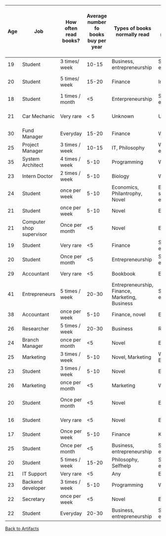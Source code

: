 | Age | Job | How often read books? | Average number fo books buy per year | Types of books normally read | Reason to read books | Medium to buy books | Ever face problem in looking for cheap book | Likelyhood of using bookfinding app (1-10) |
|-----|--------------------------|-----------------------|--------------------------------------|------------------------------------------------|-------------------------------|------------------------------|---------------------------------------------|--------------------------------------------|
| 19 | Student | 3 times/ week | 10-15 | Business, entrepreneurship | Self enrichment | Physical bookstore | Yes | 9 |
| 20 | Student | 5 times/ week | 15-20 | Finance | Investing | Online, physical bookstore | Yes | 10 |
| 18 | Student | 1 times / month | <5 | Enterpreneurship | Self enrichment | Physical bookstore | Neutral | 6 |
| 21 | Car Mechanic | Very rare | < 5 | Unknown | Unknown | Borrow from friends | No | 2 |
| 30 | Fund Manager | Everyday | 15-20 | Finance | Work | Online | Neutral | 6 |
| 25 | Project Manager | 3 times / week | 10-15 | IT, Philosophy | Work, self enrichment | Online | Yes | 7 |
| 35 | System Architect | 4 times / week | 5-10 | Programming | Work | Online | Neutral | 5 |
| 23 | Intern Doctor | 2 times / week | 5-10 | Biology | Work | Physical booksotre | Yes | 10 |
| 24 | Student | once per week | 5-10 | Economics, Philantrophy, Novel | Entertaiment, self enrichment | Physical bookstore, Bookfair | Yes | 9 |
| 21 | Student | once per week | 5-10 | Novel | Entertaiment | Bookfair, Online | Yes | 7 |
| 21 | Computer shop supervisor | Once per month | <5 | Novel | Entertaiment | Physical bookstore | No | 3 |
| 19 | Student | Very rare | <5 | Finance | Self enrichment | Bookfair, Online | Neutral | 4 |
| 20 | Student | Once per month | <5  | Entrepreneurship | Self enrichment | Physical Bookstore | Yes | 7 |
| 29 | Accountant | Very rare | <5 | Bookbook | Entertaiment | Physical bookstore | Neutral | 6 |
| 41 | Entrepreneurs | 5 times / week | 20-30 | Entrepreneurship, Finance, Marketing, Business | Self enrichment | Online bookstore | Yes | 7 |
| 38 | Accountant | once per week | 5-10 | Finance, novel | Entertaiment | Online, bookfair | Neutral | 5 |
| 26 | Researcher | 5 times / week | 20-30 | Business | Research | Physical bookstore | Yes | 10 |
| 24 | Branch Manager | once per month | <5 | Novel | Entertaiment | Physical bookstore | Neutral | 6 |
| 25 | Marketing | 3 times / week | 5-10 | Novel, Marketing | Work, Entertaiment | Online, bookfair | No | 4 |
| 23 | Student | 3 times / week | 5-10 | Novel | Entertaiment | Physical Bookstore | Yes | 8 |
| 26 | Marketing | once per month | <5 | Marketing | Work | Online | No | 2 |
| 20 | Student | Once per month | <5 | Novel | Entertaiment | Physical bookstore, bookfair | Yes | 7 |
| 16 | Student | Very rare | <5 | Novel | Entertaiment | Physical bookstore | Neutral | 4 |
| 17 | Student | Once per week | 5-10 | Finance | Knowledge | Physical bookstore | Neutral | 6 |
| 25 | Student | Once per month | <5 | Business, entrepreneurship | Self enrichment | Physical bookstore | Yes | 7 |
| 20 | Student | 5 times / week | 15-20 | Philosophy, Selfhelp | Self enrichment | Online | Yes | 7 |
| 21 | IT Support | Very rare | <5 | Any | Entertaiment | Bookfair | No | 1 |
| 23 | Backend developer | 3 times / week  | 5-10 | Programming | Work | Physical Bookstore | yes | 9 |
| 22 | Secretary | once per week | <5 | Novel | Entertaiment | Physical bookstore | Neutral | 5 |
| 22 | Student | Everyday | 20-30 | Business, entrepreneurship | Self enrichment | Online, Bookfair | No | 1 |

[Back to Artifacts](Artifacts.md)